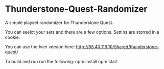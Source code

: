 # Thunderstone-Quest-Randomizer
A simple playset randomizer for Thunderstone Quest.

You can seelct your sets and there are a few options. Settins are storred in a cookie.

You can use the lvier version here: http://68.40.119.10/Shared/thunderstone-quest/

To build and run run the following:
npm install
npm start
